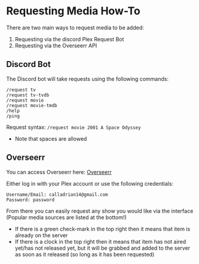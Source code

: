 # Requesting Media How-To

There are two main ways to request media to be added:
1) Requesting via the discord Plex Request Bot
2) Requesting via the Overseerr API

## Discord Bot
The Discord bot will take requests using the following commands: 
```
/request tv
/request tv-tvdb
/request movie
/request movie-tmdb
/help
/ping
```
Request syntax: 
`/request movie 2001 A Space Odyssey` 
- Note that spaces are allowed

## Overseerr
You can access Overseerr here: [Overseerr](http://69.4.234.24:55277)

Either log in with your Plex account or use the following credentials:

```
Username/Email: calladrian14@gmail.com
Password: password
```

From there you can easily request any show you would like via the interface (Popular media sources are listed at the bottom!)

- If there is a green check-mark in the top right then it means that item is already on the server
- If there is a clock in the top right then it means that item has not aired yet/has not released yet, but it will be grabbed and added to the server as soon as it released (so long as it has been requested)
